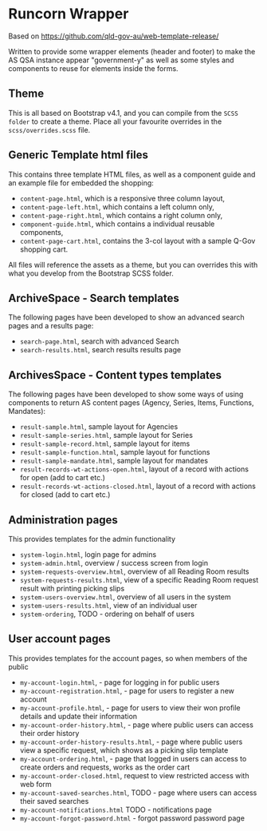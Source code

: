 # Runcorn Wrapper

Based on https://github.com/qld-gov-au/web-template-release/

Written to provide some wrapper elements (header and footer) to make the AS QSA instance appear "government-y" as well as some styles and components to reuse for elements inside the forms.

## Theme

This is all based on Bootstrap v4.1, and you can compile from the `SCSS folder` to create a theme. Place all your favourite overrides in the `scss/overrides.scss` file.

## Generic Template html files

This contains three template HTML files, as well as a component guide and an example file for embedded the shopping:
 * `content-page.html`, which is a responsive three column layout,
 * `content-page-left.html`, which contains a left column only,
 * `content-page-right.html`, which contains a right column only,
 * `component-guide.html`, which contains a individual reusable components,
 * `content-page-cart.html`, contains the 3-col layout with a sample Q-Gov shopping cart.

All files will reference the assets as a theme, but you can overrides this with what you develop from the Bootstrap SCSS folder.

## ArchiveSpace - Search templates

The following pages have been developed to show an advanced search pages and a results page:
 * `search-page.html`, search with advanced Search
 * `search-results.html`, search results results page

## ArchivesSpace - Content types templates

The following pages have been developed to show some ways of using components to return AS content pages (Agency, Series, Items, Functions, Mandates):

 * `result-sample.html`, sample layout for Agencies
 * `result-sample-series.html`, sample layout for Series
 * `result-sample-record.html`, sample layout for items
 * `result-sample-function.html`, sample layout for functions
 * `result-sample-mandate.html`, sample layout for mandates
 * `result-records-wt-actions-open.html`, layout of a record with actions for open (add to cart etc.)
 * `result-records-wt-actions-closed.html`, layout of a record with actions for closed (add to cart etc.)

 ## Administration pages

 This provides templates for the admin functionality
  * `system-login.html`, login page for admins
  * `system-admin.html`, overview / success screen from login
  * `system-requests-overview.html`, overview of all Reading Room results
  * `system-requests-results.html`, view of a specific Reading Room request result with printing picking slips
  * `system-users-overview.html`, overview of all users in the system
  * `system-users-results.html`, view of an individual user
  * `system-ordering`, TODO - ordering on behalf of users

## User account pages

This provides templates for the account pages, so when members of the public
 * `my-account-login.html`, - page for logging in for public users
 * `my-account-registration.html`, - page for users to register a new account
 * `my-account-profile.html`, - page for users to view their won profile details and update their information
 * `my-account-order-history.html`, - page where public users can access their order history
 * `my-account-order-history-results.html`, - page where public users view a specific request, which shows as a picking slip template
 * `my-account-ordering.html`, - page that logged in users can access to create orders and requests, works as the order cart
 * `my-account-order-closed.html`, request to view restricted access with web form
 * `my-account-saved-searches.html`, TODO - page where users can access their saved searches
 * `my-account-notifications.html` TODO - notifications page
 * `my-account-forgot-password.html` - forgot password password page
